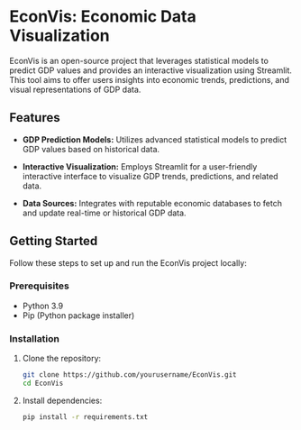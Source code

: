 # EconVis: Economic Data Visualization

EconVis is an open-source project that leverages statistical models to predict GDP values and provides an interactive visualization using Streamlit. This tool aims to offer users insights into economic trends, predictions, and visual representations of GDP data.

## Features

- **GDP Prediction Models:** Utilizes advanced statistical models to predict GDP values based on historical data.
  
- **Interactive Visualization:** Employs Streamlit for a user-friendly interactive interface to visualize GDP trends, predictions, and related data.

- **Data Sources:** Integrates with reputable economic databases to fetch and update real-time or historical GDP data.

## Getting Started

Follow these steps to set up and run the EconVis project locally:

### Prerequisites

- Python 3.9
- Pip (Python package installer)

### Installation

1. Clone the repository:

   ```bash
   git clone https://github.com/yourusername/EconVis.git
   cd EconVis

2. Install dependencies:

   ```bash
   pip install -r requirements.txt


